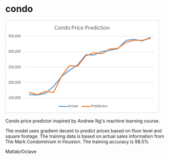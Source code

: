# condo

![](https://github.com/ezchx/condo/blob/master/condo_graph.png)

Condo price predictor inspired by Andrew Ng's machine learning course.

The model uses gradient decent to predict prices based on floor level and square footage.
The training data is based on actual sales information from The Mark Condominium in Houston.
The training accuracy is 98.5%

Matlab/Octave
